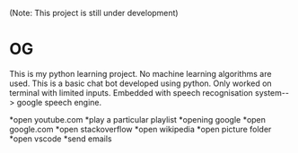 (Note: This project is still under development)


# OG
This is my python learning project.
No machine learning algorithms are used. 
This is a basic chat bot developed using python. Only worked on terminal with limited inputs. Embedded with speech recognisation system--> google speech engine.

*open youtube.com
*play a particular playlist
*opening google
*open google.com
*open stackoverflow
*open wikipedia
*open picture folder
*open vscode
*send emails



